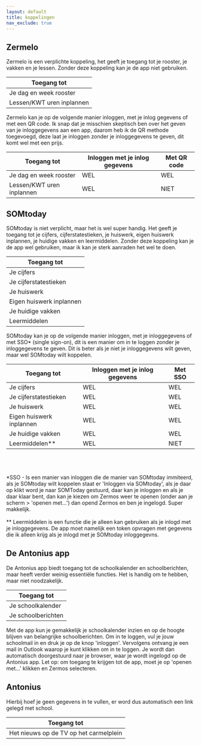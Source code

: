 ```yaml
---
layout: default
title: koppelingen
nav_exclude: true
---
```


## Zermelo
Zermelo is een verplichte koppeling, het geeft je toegang tot je rooster, je vakken en je lessen. Zonder deze koppeling kan je de app niet gebruiken.

| Toegang tot               |
|---------------------------|
| Je dag en week rooster    |
| Lessen/KWT uren inplannen |

Zermelo kan je op de volgende manier inloggen, met je inlog gegevens of met een QR code. Ik snap dat je misschien skeptisch ben over het geven van je inloggegevens aan een app, daarom heb ik de QR methode toegevoegd, deze laat je inloggen zonder je inloggegevens te geven, dit komt wel met een prijs.

| Toegang tot               | Inloggen met je inlog gegevens | Met QR code |
|---------------------------|--------------------------------|-------------|
| Je dag en week rooster    | WEL                            | WEL         |
| Lessen/KWT uren inplannen | WEL                            | NIET        |


## SOMtoday
SOMtoday is niet verplicht, maar het is wel super handig. Het geeft je toegang tot je cijfers, cijferstatestieken, je huiswerk, eigen huiswerk inplannen, je huidige vakken en leermiddelen. Zonder deze koppeling kan je de app wel gebruiken, maar ik kan je sterk aanraden het wel te doen.

| Toegang tot              |
|--------------------------|
| Je cijfers               |
| Je cijferstatestieken    |
| Je huiswerk              |
| Eigen huiswerk inplannen |
| Je huidige vakken        |
| Leermiddelen             |

SOMtoday kan je op de volgende manier inloggen, met je inloggegevens of met SSO* (single sign-on), dit is een manier om in te loggen zonder je inloggegevens te geven. Dit is beter als je niet je inloggegevens wilt geven, maar wel SOMtoday wilt koppelen.

| Toegang tot              | Inloggen met je inlog gegevens | Met SSO |
|--------------------------|--------------------------------|---------|
| Je cijfers               | WEL                            | WEL     |
| Je cijferstatestieken    | WEL                            | WEL     |
| Je huiswerk              | WEL                            | WEL     |
| Eigen huiswerk inplannen | WEL                            | WEL     |
| Je huidige vakken        | WEL                            | WEL     |
| Leermiddelen**           | WEL                            | NIET    |

<br>
<br>
<br>
*SSO - Is een manier van inloggen die de manier van SOMtoday immiteerd, als je SOMtoday wilt koppelen staat er 'Inloggen via SOMtoday', als je daar op klikt word je naar SOMToday gestuurd, daar kan je inloggen en als je daar klaar bent, dan kan je kiezen om Zermos weer te openen (onder aan je scherm > 'openen met...') dan opend Zermos en ben je ingelogd. Super makkelijk.<br><br>
** Leermiddelen is een functie die je alleen kan gebruiken als je inlogd met je inloggegevens. De app moet namelijk een token opvragen met gegevens die ik alleen krijg als je inlogd met je SOMtoday inloggegevns.

## De Antonius app
De Antonius app biedt toegang tot de schoolkalender en schoolberichten, maar heeft verder weinig essentiële functies. Het is handig om te hebben, maar niet noodzakelijk.

| Toegang tot        |
|--------------------|
| Je schoolkalender  |
| Je schoolberichten |

Met de app kun je gemakkelijk je schoolkalender inzien en op de hoogte blijven van belangrijke schoolberichten. Om in te loggen, vul je jouw schoolmail in en druk je op de knop 'inloggen'. Vervolgens ontvang je een mail in Outlook waarop je kunt klikken om in te loggen. Je wordt dan automatisch doorgestuurd naar je browser, waar je wordt ingelogd op de Antonius app. Let op: om toegang te krijgen tot de app, moet je op 'openen met...' klikken en Zermos selecteren.

## Antonius

Hierbij hoef je geen gegevens in te vullen, er word dus automatisch een link gelegd met school. 

| Toegang tot                            |
|----------------------------------------|
| Het nieuws op de TV op het carmelplein |